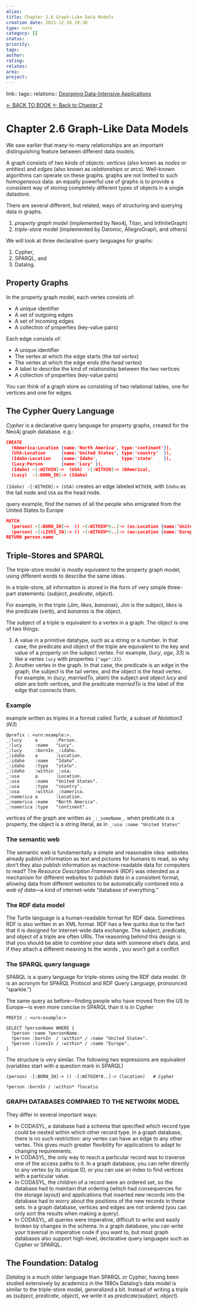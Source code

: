 ```yaml
---
alias: 
title: Chapter 2.6 Graph-Like Data Models 
creation date: 2021-12-18 19:30
type: note
category: []
status:
priority:
tags:
author:
rating: 
relates: 
area: 
project:
---
```

link:: 
tags:: 
relations:: [Designing Data-Intensive Applications](Designing%20Data-Intensive%20Applications.md)

[<- BACK TO BOOK ](Designing%20Data-Intensive%20Applications.md)
[<- Back to Chapter 2](DDIA-%20Chapter%202.%20Data%20Models%20and%20Query%20Languages.md)

# Chapter 2.6 Graph-Like Data Models

We saw earlier that many-to-many relationships are an important distinguishing feature between different data models.

A graph consists of two kinds of objects: _vertices_ (also known as _nodes_ or _entities_) and _edges_ (also known as _relationships_ or _arcs_).
Well-known algorithms can operate on these graphs.
graphs are not limited to such _homogeneous_ data: an equally powerful use of graphs is to provide a consistent way of storing completely different types of objects in a single datastore.

There are several different, but related, ways of structuring and querying data in graphs.
1. _property graph_ model (implemented by Neo4j, Titan, and InfiniteGraph)
2. _triple-store_ model (implemented by Datomic, AllegroGraph, and others)

We will look at three declarative query languages for graphs: 
1. Cypher, 
2. SPARQL, and 
3. Datalog.

## Property Graphs

In the property graph model, each vertex consists of:
- A unique identifier
- A set of outgoing edges
- A set of incoming edges
- A collection of properties (key-value pairs)

Each edge consists of:
- A unique identifier
- The vertex at which the edge starts (the _tail vertex_)
- The vertex at which the edge ends (the _head vertex_)
- A label to describe the kind of relationship between the two vertices
- A collection of properties (key-value pairs)

You can think of a graph store as consisting of two relational tables, one for vertices and one for edges.

## The Cypher Query Language

_Cypher_ is a declarative query language for property graphs, created for the Neo4j graph database.
e.g.: 
```json
CREATE
  (NAmerica:Location {name:'North America', type:'continent'}),
  (USA:Location      {name:'United States', type:'country'  }),
  (Idaho:Location    {name:'Idaho',         type:'state'    }),
  (Lucy:Person       {name:'Lucy' }),
  (Idaho) -[:WITHIN]->  (USA)  -[:WITHIN]-> (NAmerica),
  (Lucy)  -[:BORN_IN]-> (Idaho)
```

`(Idaho) -[:WITHIN]-> (USA)` creates an edge labeled `WITHIN`, with `Idaho` as the tail node and `USA` as the head node.

query example, find the names of all the people who emigrated from the United States to Europe
```json
MATCH
  (person) -[:BORN_IN]->  () -[:WITHIN*0..]-> (us:Location {name:'United States'}),
  (person) -[:LIVES_IN]-> () -[:WITHIN*0..]-> (eu:Location {name:'Europe'})
RETURN person.name
```

## Triple-Stores and SPARQL

The triple-store model is mostly equivalent to the property graph model, using different words to describe the same ideas.

In a triple-store, all information is stored in the form of very simple three-part statements: 
(_subject_, _predicate_, _object_). 

For example, in the triple (_Jim_, _likes_, _bananas_), _Jim_ is the subject, _likes_ is the predicate (verb), and _bananas_ is the object.

The subject of a triple is equivalent to a vertex in a graph. The object is one of two things:

1.  A value in a primitive datatype, such as a string or a number. In that case, the predicate and object of the triple are equivalent to the key and value of a property on the subject vertex. For example, (_lucy_, _age_, _33_) is like a vertex `lucy` with properties `{"age":33}`.
2.  Another vertex in the graph. In that case, the predicate is an edge in the graph, the subject is the tail vertex, and the object is the head vertex. For example, in (_lucy_, _marriedTo_, _alain_) the subject and object _lucy_ and _alain_ are both vertices, and the predicate _marriedTo_ is the label of the edge that connects them.

### Example
example written as triples in a format called _Turtle_, a subset of _Notation3_ (_N3_)

```
@prefix : <urn:example:>.
_:lucy     a       :Person.
_:lucy     :name   "Lucy".
_:lucy     :bornIn _:idaho.
_:idaho    a       :Location.
_:idaho    :name   "Idaho".
_:idaho    :type   "state".
_:idaho    :within _:usa.
_:usa      a       :Location.
_:usa      :name   "United States".
_:usa      :type   "country".
_:usa      :within _:namerica.
_:namerica a       :Location.
_:namerica :name   "North America".
_:namerica :type   "continent".
```
vertices of the graph are written as `_:_someName_`.
when predicate is a property, the object is a string literal, as in `_:usa :name "United States"`


### The semantic web

The semantic web is fundamentally a simple and reasonable idea: websites already publish information as text and pictures for humans to read, so why don’t they also publish information as machine-readable data for computers to read? The _Resource Description Framework_ (RDF)  was intended as a mechanism for different websites to publish data in a consistent format, allowing data from different websites to be automatically combined into a _web of data_—a kind of internet-wide “database of everything.”

### The RDF data model
The Turtle language is a human-readable format for RDF data. Sometimes RDF is also written in an XML format.
RDF has a few quirks due to the fact that it is designed for internet-wide data exchange. The subject, predicate, and object of a triple are often URIs.
The reasoning behind this design is that you should be able to combine your data with someone else’s data, and if they attach a different meaning to the words , you won’t get a conflict


### The SPARQL query language

SPARQL is a query language for triple-stores using the RDF data model. (It is an acronym for SPARQL Protocol and RDF Query Language, pronounced “sparkle.”)

The same query as before—finding people who have moved from the US to Europe—is even more concise in SPARQL than it is in Cypher
```
PREFIX : <urn:example:>

SELECT ?personName WHERE {
  ?person :name ?personName.
  ?person :bornIn  / :within* / :name "United States".
  ?person :livesIn / :within* / :name "Europe".
}
```

The structure is very similar. The following two expressions are equivalent (variables start with a question mark in SPARQL)
```
(person) -[:BORN_IN]-> () -[:WITHIN*0..]-> (location)   # Cypher

?person :bornIn / :within* ?locatio
```

### GRAPH DATABASES COMPARED TO THE NETWORK MODEL

They differ in several important ways:
- In CODASYL, a database had a schema that specified which record type could be nested within which other record type. In a graph database, there is no such restriction: any vertex can have an edge to any other vertex. This gives much greater flexibility for applications to adapt to changing requirements.
- In CODASYL, the only way to reach a particular record was to traverse one of the access paths to it. In a graph database, you can refer directly to any vertex by its unique ID, or you can use an index to find vertices with a particular value.
- In CODASYL, the children of a record were an ordered set, so the database had to maintain that ordering (which had consequences for the storage layout) and applications that inserted new records into the database had to worry about the positions of the new records in these sets. In a graph database, vertices and edges are not ordered (you can only sort the results when making a query).
- In CODASYL, all queries were imperative, difficult to write and easily broken by changes in the schema. In a graph database, you can write your traversal in imperative code if you want to, but most graph databases also support high-level, declarative query languages such as Cypher or SPARQL.


## The Foundation: Datalog

_Datalog_ is a much older language than SPARQL or Cypher, having been studied extensively by academics in the 1980s
Datalog’s data model is similar to the triple-store model, generalized a bit. Instead of writing a triple as (_subject_, _predicate_, _object_), we write it as _predicate_(_subject_, _object_).




